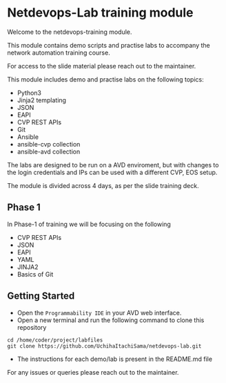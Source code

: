 # Netdevops-Lab training module

Welcome to the netdevops-training module.

This module contains demo scripts and practise labs to accompany the network automation training course.

For access to the slide material please reach out to the maintainer.

This module includes demo and practise labs on the following topics:

- Python3
- Jinja2 templating
- JSON
- EAPI
- CVP REST APIs
- Git
- Ansible
- ansible-cvp collection
- ansible-avd collection

The labs are designed to be run on a AVD enviroment, but with changes to the login credentials and IPs can be used with a different CVP, EOS setup.

The module is divided across 4 days, as per the slide training deck.

## Phase 1

In Phase-1 of training we will be focusing on the following

- CVP REST APIs
- JSON
- EAPI
- YAML
- JINJA2
- Basics of Git

## Getting Started

- Open the `Programmability IDE` in your AVD web interface.
- Open a new terminal and run the following command to clone this repository

```shell
cd /home/coder/project/labfiles
git clone https://github.com/UchihaItachiSama/netdevops-lab.git
```

- The instructions for each demo/lab is present in the README.md file

For any issues or queries please reach out to the maintainer.
